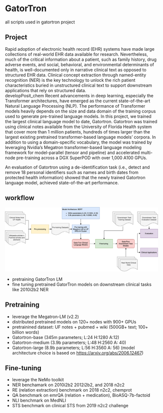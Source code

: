 # GatorTron
all scripts used in gatortron project

## Project

Rapid adoption of electronic health record (EHR) systems have made large collections of real-world EHR data available for research. Nevertheless, much of the critical information about a patient, such as family history, drug adverse events, and social, behavioral, and environmental determinants of health, is well-documented only in narrative clinical text as opposed to structured EHR data. Clinical concept extraction through named-entity recognition (NER) is the key technology to unlock the rich patient characteristics buried in unstructured clinical text to support downstream applications that rely on structured data.  
 developPosit_chem
Recent advancements in deep learning, especially the Transformer architectures, have emerged as the current state-of-the-art Natural Language Processing (NLP). The performance of Transformer models heavily depends on the size and data domain of the training corpus used to generate pre-trained language models. In this project, we trained the largest clinical language model to date, Gatortron. Gatortron was trained using clinical notes available from the University of Florida Health system that cover more than 1 million patients, hundreds of times larger than the largest existing pretrained transformer-based language models’ corpora. In addition to using a domain-specific vocabulary, the model was trained by leveraging Nvidia’s Megatron transformer-based language modeling framework for model-parallel (tensor and pipeline) and accelerated multi-node pre-training across a DGX SuperPOD with over 1,000 A100 GPUs.
 
An evaluation of Gatortron using a de-identification task (i.e., detect and remove 18 personal identifiers such as names and birth dates from protected health information) showed that the newly trained Gatortron language model, achieved state-of-the-art performance.


## workflow
![workflow](resources/gatorTron_workflow.png)

- pretraining GatorTron LM 
- fine tuning pretrained GatorTron models on downstream clinical tasks like 2010i2b2 NER


## Pretraining
- leverage the Megatron-LM (v2.2)
- distributed pretrained models on 120+ nodes with 900+ GPUs
- pretrainined dataset: UF notes + pubmed + wiki (500GB+ text; 100+ billion words)
- Gatortron-base (345m parameters; L:24 H:1280 A:12)
- Gatortron-medium (3.9b parameters; L:48 H:2560 A: 40)
- Gatortron-large (8.9b parameters; L:56 H:3560 A: 56) (model architecture choice is based on https://arxiv.org/abs/2006.12467)


## Fine-tuning
- leverage the NeMo toolkit
- NER benchamark on 2010i2b2 2012i2b2, and 2018 n2c2
- RE (relation extraction) benchmark on 2018 n2c2, chemprot
- QA benchmark on emrQA (relation + medication), BioASQ-7b-factoid
- NLI benchmark on MedNLI
- STS benchmark on clinical STS from 2019 n2c2 challenge
